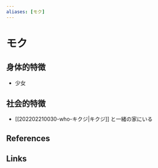 ```yaml
---
aliases: [モク]
---
```

# モク

## 身体的特徴

- 少女

## 社会的特徴

- [[202202210030-who-キクジ|キクジ]] と一緒の家にいる

## References



## Links


